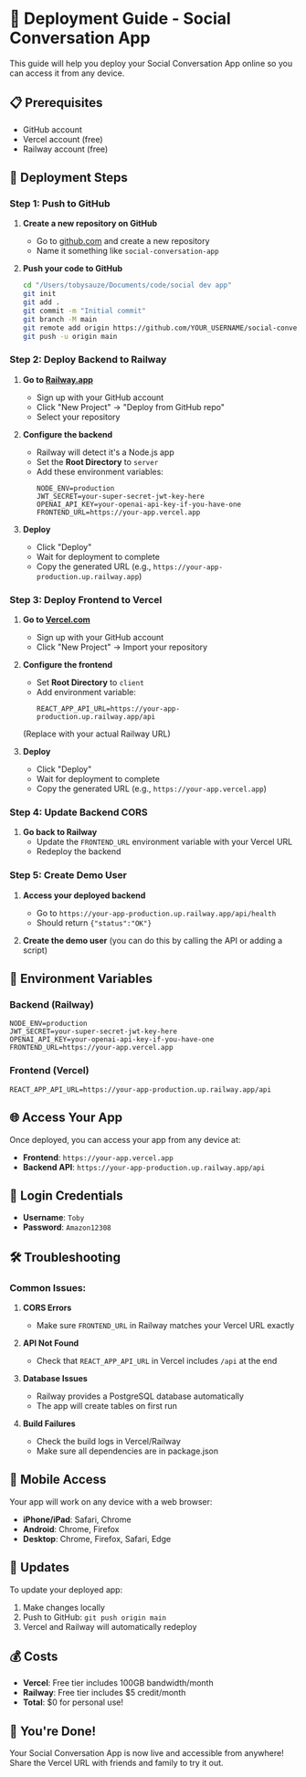 # 🚀 Deployment Guide - Social Conversation App

This guide will help you deploy your Social Conversation App online so you can access it from any device.

## 📋 Prerequisites

- GitHub account
- Vercel account (free)
- Railway account (free)

## 🎯 Deployment Steps

### Step 1: Push to GitHub

1. **Create a new repository on GitHub**
   - Go to [github.com](https://github.com) and create a new repository
   - Name it something like `social-conversation-app`

2. **Push your code to GitHub**
   ```bash
   cd "/Users/tobysauze/Documents/code/social dev app"
   git init
   git add .
   git commit -m "Initial commit"
   git branch -M main
   git remote add origin https://github.com/YOUR_USERNAME/social-conversation-app.git
   git push -u origin main
   ```

### Step 2: Deploy Backend to Railway

1. **Go to [Railway.app](https://railway.app)**
   - Sign up with your GitHub account
   - Click "New Project" → "Deploy from GitHub repo"
   - Select your repository

2. **Configure the backend**
   - Railway will detect it's a Node.js app
   - Set the **Root Directory** to `server`
   - Add these environment variables:
     ```
     NODE_ENV=production
     JWT_SECRET=your-super-secret-jwt-key-here
     OPENAI_API_KEY=your-openai-api-key-if-you-have-one
     FRONTEND_URL=https://your-app.vercel.app
     ```

3. **Deploy**
   - Click "Deploy"
   - Wait for deployment to complete
   - Copy the generated URL (e.g., `https://your-app-production.up.railway.app`)

### Step 3: Deploy Frontend to Vercel

1. **Go to [Vercel.com](https://vercel.com)**
   - Sign up with your GitHub account
   - Click "New Project" → Import your repository

2. **Configure the frontend**
   - Set **Root Directory** to `client`
   - Add environment variable:
     ```
     REACT_APP_API_URL=https://your-app-production.up.railway.app/api
     ```
   (Replace with your actual Railway URL)

3. **Deploy**
   - Click "Deploy"
   - Wait for deployment to complete
   - Copy the generated URL (e.g., `https://your-app.vercel.app`)

### Step 4: Update Backend CORS

1. **Go back to Railway**
   - Update the `FRONTEND_URL` environment variable with your Vercel URL
   - Redeploy the backend

### Step 5: Create Demo User

1. **Access your deployed backend**
   - Go to `https://your-app-production.up.railway.app/api/health`
   - Should return `{"status":"OK"}`

2. **Create the demo user** (you can do this by calling the API or adding a script)

## 🔧 Environment Variables

### Backend (Railway)
```
NODE_ENV=production
JWT_SECRET=your-super-secret-jwt-key-here
OPENAI_API_KEY=your-openai-api-key-if-you-have-one
FRONTEND_URL=https://your-app.vercel.app
```

### Frontend (Vercel)
```
REACT_APP_API_URL=https://your-app-production.up.railway.app/api
```

## 🌐 Access Your App

Once deployed, you can access your app from any device at:
- **Frontend**: `https://your-app.vercel.app`
- **Backend API**: `https://your-app-production.up.railway.app/api`

## 🔑 Login Credentials

- **Username**: `Toby`
- **Password**: `Amazon12308`

## 🛠️ Troubleshooting

### Common Issues:

1. **CORS Errors**
   - Make sure `FRONTEND_URL` in Railway matches your Vercel URL exactly

2. **API Not Found**
   - Check that `REACT_APP_API_URL` in Vercel includes `/api` at the end

3. **Database Issues**
   - Railway provides a PostgreSQL database automatically
   - The app will create tables on first run

4. **Build Failures**
   - Check the build logs in Vercel/Railway
   - Make sure all dependencies are in package.json

## 📱 Mobile Access

Your app will work on any device with a web browser:
- **iPhone/iPad**: Safari, Chrome
- **Android**: Chrome, Firefox
- **Desktop**: Chrome, Firefox, Safari, Edge

## 🔄 Updates

To update your deployed app:
1. Make changes locally
2. Push to GitHub: `git push origin main`
3. Vercel and Railway will automatically redeploy

## 💰 Costs

- **Vercel**: Free tier includes 100GB bandwidth/month
- **Railway**: Free tier includes $5 credit/month
- **Total**: $0 for personal use!

## 🎉 You're Done!

Your Social Conversation App is now live and accessible from anywhere! Share the Vercel URL with friends and family to try it out.

